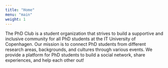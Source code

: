 ```yaml
---
title: "Home"
menu: "main"
weight: 1
---
```

The PhD Club is a student organization that strives to build a supportive and inclusive community for all PhD students at the IT University of Copenhagen. Our mission is to connect PhD students from different research areas, backgrounds, and cultures through various events. We provide a platform for PhD students to build a social network, share experiences, and help each other out!